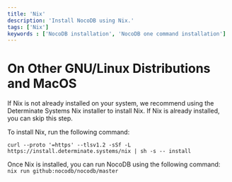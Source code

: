 ```yaml
---
title: 'Nix'
description: 'Install NocoDB using Nix.'
tags: ['Nix']
keywords : ['NocoDB installation', 'NocoDB one command installation']
---
```


# On Other GNU/Linux Distributions and MacOS

If Nix is not already installed on your system, we recommend using the Determinate Systems Nix installer to install Nix. If Nix is already installed, you can skip this step.

To install Nix, run the following command:

```
curl --proto '=https' --tlsv1.2 -sSf -L https://install.determinate.systems/nix | sh -s -- install
```

Once Nix is installed, you can run NocoDB using the following command:
``` nix run github:nocodb/nocodb/master ```
